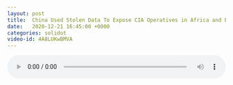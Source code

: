 ```yaml
---
layout: post
title:  China Used Stolen Data To Expose CIA Operatives in Africa and Europe
date:   2020-12-21 16:45:00 +0000
categories: solidot
video-id: 4A8LUKwBMVA
---
```


<audio src="/assets/a60d7de0173d0e1c263e6dfd7bef9b93.mp3" style="width: 100%;" controls></audio>

